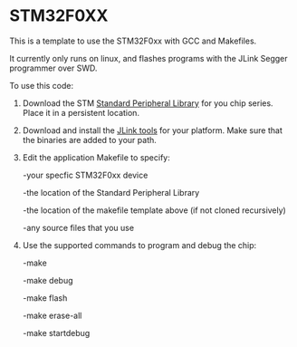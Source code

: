 STM32F0XX
==========

This is a template to use the STM32F0xx with GCC and Makefiles.

It currently only runs on linux, and flashes programs with the JLink Segger programmer over SWD.

To use this code:

1) Download the STM [Standard Peripheral Library](http://www.st.com/web/catalog/tools/FM147/CL1794/SC961/SS1743/LN1939)
for you chip series. Place it in a persistent location.

2) Download and install the [JLink tools](https://www.segger.com/jlink-software.html)
for your platform. Make sure that the binaries are added to your path.

3) Edit the application Makefile to specify:

	-your specfic STM32F0xx device

	-the location of the Standard Peripheral Library

	-the location of the makefile template above (if not cloned recursively)

	-any source files that you use

4) Use the supported commands to program and debug the chip:

	-make

	-make debug

	-make flash

	-make erase-all

	-make startdebug


